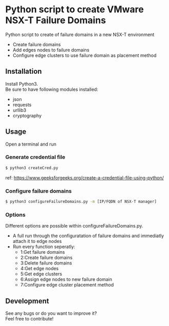 # Python script to create VMware NSX-T Failure Domains

Python script to create of failure domains in a new NSX-T environment
  - Create failure domains
  - Add edges nodes to failure domains
  - Configure edge clusters to use failure domain as placement method
  
## Installation

Install Python3.   
Be sure to have following modules installed:
  - json
  - requests
  - urllib3
  - cryptography

## Usage

Open a terminal and run

### Generate credential file
```sh
$ python3 createCred.py
```
ref: https://www.geeksforgeeks.org/create-a-credential-file-using-python/

### Configure failure domains
```sh
$ python3 configureFailureDomains.py -m [IP/FQDN of NSX-T manager]
```

### Options

Different options are possible within configureFailureDomains.py.
  - A full run through the configuratation of failure domains and immediatly attach it to edge nodes
  - Run every function seperatly:
    * 1:Get failure domains
    * 2:Create failure domains
    * 3:Delete failure domains
    * 4:Get edge nodes
    * 5:Get edge clusters
    * 6:Assign edge nodes to new failure domain
    * 7:Configure edge cluster placement method


## Development

See any bugs or do you want to improve it?  
Feel free to contribute!

